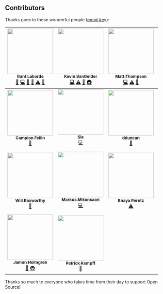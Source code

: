 
## Contributors

Thanks goes to these wonderful people ([emoji key](https://github.com/kentcdodds/all-contributors#emoji-key)):

<!-- ALL-CONTRIBUTORS-LIST:START - Do not remove or modify this section -->
<!-- prettier-ignore -->
| [<img src="https://avatars0.githubusercontent.com/u/997157?v=4" width="150px;"/><br /><sub><b>Gant Laborde</b></sub>](http://gantlaborde.com/)<br />[📝](#blog-GantMan "Blogposts") [💻](/infinitered/solidarity/commits?author=GantMan "Code") [🤔](#ideas-GantMan "Ideas, Planning, & Feedback") [🔌](#plugin-GantMan "Plugin/utility libraries") [⚠️](/infinitered/solidarity/commits?author=GantMan "Tests") [📖](/infinitered/solidarity/commits?author=GantMan "Documentation") | [<img src="https://avatars2.githubusercontent.com/u/1771152?v=4" width="150px;"/><br /><sub><b>Kevin VanGelder</b></sub>](https://www.infinite.red)<br />[💻](/infinitered/solidarity/commits?author=kevinvangelder "Code") [⚠️](/infinitered/solidarity/commits?author=kevinvangelder "Tests") [👀](#review-kevinvangelder "Reviewed Pull Requests") [🚇](#infra-kevinvangelder "Infrastructure (Hosting, Build-Tools, etc)") | [<img src="https://avatars3.githubusercontent.com/u/6240043?v=4" width="150px;"/><br /><sub><b>Matt Thompson</b></sub>](http://thompsonportfolio.herokuapp.com/)<br />[💻](/infinitered/solidarity/commits?author=mattathompson "Code") [⚠️](/infinitered/solidarity/commits?author=mattathompson "Tests") [📖](/infinitered/solidarity/commits?author=mattathompson "Documentation") | [<img src="https://avatars0.githubusercontent.com/u/68273?v=4" width="150px;"/><br /><sub><b>Steve Kellock</b></sub>](https://github.com/skellock)<br />[🤔](#ideas-skellock "Ideas, Planning, & Feedback") [💻](/infinitered/solidarity/commits?author=skellock "Code") | [<img src="https://avatars0.githubusercontent.com/u/27202?v=4" width="150px;"/><br /><sub><b>Timo Sand</b></sub>](http://timosand.com)<br />[🚇](#infra-deiga "Infrastructure (Hosting, Build-Tools, etc)") | [<img src="https://avatars3.githubusercontent.com/u/3494509?v=4" width="150px;"/><br /><sub><b>AJ Robertson</b></sub>](http://codeithuman.com)<br />[📖](/infinitered/solidarity/commits?author=codeithuman "Documentation") | [<img src="https://avatars1.githubusercontent.com/u/7246784?v=4" width="150px;"/><br /><sub><b>Joko Susilo</b></sub>](https://github.com/jokosu10)<br />[📖](/infinitered/solidarity/commits?author=jokosu10 "Documentation") |
| :---: | :---: | :---: | :---: | :---: | :---: | :---: |
| [<img src="https://avatars3.githubusercontent.com/u/11984923?v=4" width="150px;"/><br /><sub><b>Campion Fellin</b></sub>](https://github.com/campionfellin)<br />[📖](/infinitered/solidarity/commits?author=campionfellin "Documentation") | [<img src="https://avatars1.githubusercontent.com/u/4777393?v=4" width="150px;"/><br /><sub><b>Sia</b></sub>](http://www.clioandcalliope.com/)<br />[💻](/infinitered/solidarity/commits?author=siakaramalegos "Code") | [<img src="https://avatars2.githubusercontent.com/u/14152125?v=4" width="150px;"/><br /><sub><b>dduncan</b></sub>](https://github.com/ddncn)<br />[📖](/infinitered/solidarity/commits?author=ddncn "Documentation") | [<img src="https://avatars1.githubusercontent.com/u/4968754?v=4" width="150px;"/><br /><sub><b>Brandon Dean</b></sub>](https://github.com/thedeany)<br />[📖](/infinitered/solidarity/commits?author=thedeany "Documentation") | [<img src="https://avatars2.githubusercontent.com/u/25131978?v=4" width="150px;"/><br /><sub><b>Grigori</b></sub>](https://github.com/grigori-gru)<br />[📖](/infinitered/solidarity/commits?author=grigori-gru "Documentation") | [<img src="https://avatars0.githubusercontent.com/u/3335740?v=4" width="150px;"/><br /><sub><b>Imran Brown</b></sub>](http://www.imranbrown.com)<br />[📖](/infinitered/solidarity/commits?author=rmnegatives "Documentation") | [<img src="https://avatars2.githubusercontent.com/u/7189823?v=4" width="150px;"/><br /><sub><b>Nicolas Charpentier</b></sub>](https://github.com/charpeni)<br />[🚇](#infra-charpeni "Infrastructure (Hosting, Build-Tools, etc)") |
| [<img src="https://avatars1.githubusercontent.com/u/94960?v=4" width="150px;"/><br /><sub><b>Will Raxworthy</b></sub>](https://github.com/willrax)<br />[🔌](#plugin-willrax "Plugin/utility libraries") | [<img src="https://avatars2.githubusercontent.com/u/5314500?v=4" width="150px;"/><br /><sub><b>Markus Mikonsaari</b></sub>](https://github.com/Mknsri)<br />[💻](/infinitered/solidarity/commits?author=Mknsri "Code") | [<img src="https://avatars2.githubusercontent.com/u/1304862?v=4" width="150px;"/><br /><sub><b>Bnaya Peretz</b></sub>](https://github.com/Bnaya)<br />[⚠️](/infinitered/solidarity/commits?author=Bnaya "Tests") | [<img src="https://avatars2.githubusercontent.com/u/713658?v=4" width="150px;"/><br /><sub><b>Christian Johannessen</b></sub>](https://github.com/ceejtron)<br />[💻](/infinitered/solidarity/commits?author=ceejtron "Code") [⚠️](/infinitered/solidarity/commits?author=ceejtron "Tests") | [<img src="https://avatars3.githubusercontent.com/u/17892823?v=4" width="150px;"/><br /><sub><b>Jenna Fucci</b></sub>](https://github.com/JenFucci)<br />[🎨](#design-JenFucci "Design") | [<img src="https://avatars1.githubusercontent.com/u/2925048?v=4" width="150px;"/><br /><sub><b>Trevor Brindle</b></sub>](http://trevorbrindle.com)<br />[💻](/infinitered/solidarity/commits?author=tabrindle "Code") [🤔](#ideas-tabrindle "Ideas, Planning, & Feedback") | [<img src="https://avatars2.githubusercontent.com/u/4466642?v=4" width="150px;"/><br /><sub><b>Morgan</b></sub>](http://morganlaco.com)<br />[📖](/infinitered/solidarity/commits?author=mlaco "Documentation") |
| [<img src="https://avatars3.githubusercontent.com/u/1479215?v=4" width="150px;"/><br /><sub><b>Jamon Holmgren</b></sub>](https://infinite.red)<br />[🤔](#ideas-jamonholmgren "Ideas, Planning, & Feedback") [🚇](#infra-jamonholmgren "Infrastructure (Hosting, Build-Tools, etc)") | [<img src="https://avatars0.githubusercontent.com/u/310766?v=4" width="150px;"/><br /><sub><b>Patrick Kempff</b></sub>](https://github.com/patrickkempff)<br />[📖](/infinitered/solidarity/commits?author=patrickkempff "Documentation") |
<!-- ALL-CONTRIBUTORS-LIST:END -->

Thanks so much to everyone who takes time from their day to support Open Source!
